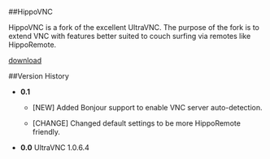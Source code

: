 
##HippoVNC

HippoVNC is a fork of the excellent UltraVNC. The purpose of the fork is to extend VNC with features better suited to couch surfing via remotes like HippoRemote.

[download](http://hipporemote.com/HippoVNC/HippoVNC.zip)

##Version History

* **0.1**
	* [NEW] Added Bonjour support to enable VNC server auto-detection.
	
	* [CHANGE] Changed default settings to be more HippoRemote friendly.

* **0.0** UltraVNC 1.0.6.4